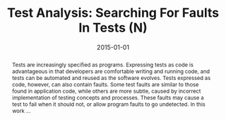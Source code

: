 ---
title: "Test Analysis: Searching For Faults In Tests (N)"
abstract: "Tests are increasingly specified as programs. Expressing tests as code is advantageous in that developers are comfortable writing and running code, and tests can be automated and reused as the software evolves. Tests expressed as code, however, can also contain faults. Some test faults are similar to those found in application code, while others are more subtle, caused by incorrect implementation of testing concepts and processes. These faults may cause a test to fail when it should not, or allow program faults to go undetected. In this work …"
date: 2015-01-01
venue: "30th IEEE/ACM International Conference on Automated Software Engineering, ASE 2015, Lincoln, NE, USA, November 9-13, 2015"
paperurl: https://ieeexplore.ieee.org/abstract/document/7372004/
authors: "Matias Waterloo, Suzette Person and Sebastian G. Elbaum"
awards: ""
---